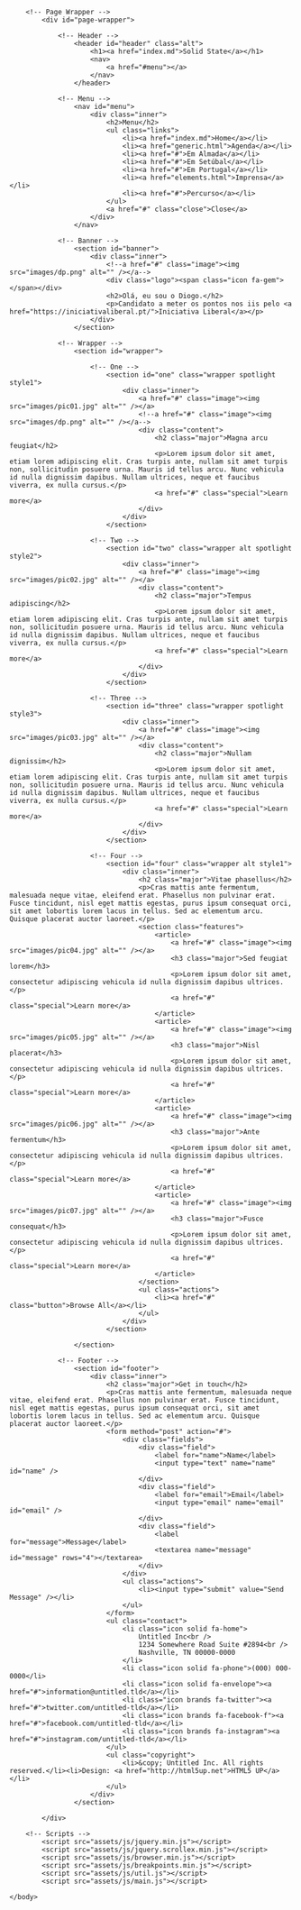 <!--DOCTYPE HTML-->
<!--
	Solid State by HTML5 UP
	html5up.net | @ajlkn
	Free for personal and commercial use under the CCA 3.0 license (html5up.net/license)
-->
<html>
	<head>
		<title>Diogo Prates - Iniciativa Liberal</title>
		<meta charset="utf-8" />
		<meta name="viewport" content="width=device-width, initial-scale=1, user-scalable=no" />
		<link rel="stylesheet" href="assets/css/main.css" />
		<noscript><link rel="stylesheet" href="assets/css/noscript.css" /></noscript>
	</head>
	<body class="is-preload">

		<!-- Page Wrapper -->
			<div id="page-wrapper">

				<!-- Header -->
					<header id="header" class="alt">
						<h1><a href="index.md">Solid State</a></h1>
						<nav>
							<a href="#menu"></a>
						</nav>
					</header>

				<!-- Menu -->
					<nav id="menu">
						<div class="inner">
							<h2>Menu</h2>
							<ul class="links">
								<li><a href="index.md">Home</a></li>
								<li><a href="generic.html">Agenda</a></li>
								<li><a href="#">Em Almada</a></li>
								<li><a href="#">Em Setúbal</a></li>
								<li><a href="#">Em Portugal</a></li>
								<li><a href="elements.html">Imprensa</a></li>
								<li><a href="#">Percurso</a></li>
							</ul>
							<a href="#" class="close">Close</a>
						</div>
					</nav>

				<!-- Banner -->
					<section id="banner">
						<div class="inner">
							<!--a href="#" class="image"><img src="images/dp.png" alt="" /></a-->
							<div class="logo"><span class="icon fa-gem"></span></div>
							<h2>Olá, eu sou o Diogo.</h2>
							<p>Candidato a meter os pontos nos iis pelo <a href="https://iniciativaliberal.pt/">Iniciativa Liberal</a></p>
						</div>
					</section>

				<!-- Wrapper -->
					<section id="wrapper">

						<!-- One -->
							<section id="one" class="wrapper spotlight style1">
								<div class="inner">
									<a href="#" class="image"><img src="images/pic01.jpg" alt="" /></a>
									<!--a href="#" class="image"><img src="images/dp.png" alt="" /></a-->
									<div class="content">
										<h2 class="major">Magna arcu feugiat</h2>
										<p>Lorem ipsum dolor sit amet, etiam lorem adipiscing elit. Cras turpis ante, nullam sit amet turpis non, sollicitudin posuere urna. Mauris id tellus arcu. Nunc vehicula id nulla dignissim dapibus. Nullam ultrices, neque et faucibus viverra, ex nulla cursus.</p>
										<a href="#" class="special">Learn more</a>
									</div>
								</div>
							</section>

						<!-- Two -->
							<section id="two" class="wrapper alt spotlight style2">
								<div class="inner">
									<a href="#" class="image"><img src="images/pic02.jpg" alt="" /></a>
									<div class="content">
										<h2 class="major">Tempus adipiscing</h2>
										<p>Lorem ipsum dolor sit amet, etiam lorem adipiscing elit. Cras turpis ante, nullam sit amet turpis non, sollicitudin posuere urna. Mauris id tellus arcu. Nunc vehicula id nulla dignissim dapibus. Nullam ultrices, neque et faucibus viverra, ex nulla cursus.</p>
										<a href="#" class="special">Learn more</a>
									</div>
								</div>
							</section>

						<!-- Three -->
							<section id="three" class="wrapper spotlight style3">
								<div class="inner">
									<a href="#" class="image"><img src="images/pic03.jpg" alt="" /></a>
									<div class="content">
										<h2 class="major">Nullam dignissim</h2>
										<p>Lorem ipsum dolor sit amet, etiam lorem adipiscing elit. Cras turpis ante, nullam sit amet turpis non, sollicitudin posuere urna. Mauris id tellus arcu. Nunc vehicula id nulla dignissim dapibus. Nullam ultrices, neque et faucibus viverra, ex nulla cursus.</p>
										<a href="#" class="special">Learn more</a>
									</div>
								</div>
							</section>

						<!-- Four -->
							<section id="four" class="wrapper alt style1">
								<div class="inner">
									<h2 class="major">Vitae phasellus</h2>
									<p>Cras mattis ante fermentum, malesuada neque vitae, eleifend erat. Phasellus non pulvinar erat. Fusce tincidunt, nisl eget mattis egestas, purus ipsum consequat orci, sit amet lobortis lorem lacus in tellus. Sed ac elementum arcu. Quisque placerat auctor laoreet.</p>
									<section class="features">
										<article>
											<a href="#" class="image"><img src="images/pic04.jpg" alt="" /></a>
											<h3 class="major">Sed feugiat lorem</h3>
											<p>Lorem ipsum dolor sit amet, consectetur adipiscing vehicula id nulla dignissim dapibus ultrices.</p>
											<a href="#" class="special">Learn more</a>
										</article>
										<article>
											<a href="#" class="image"><img src="images/pic05.jpg" alt="" /></a>
											<h3 class="major">Nisl placerat</h3>
											<p>Lorem ipsum dolor sit amet, consectetur adipiscing vehicula id nulla dignissim dapibus ultrices.</p>
											<a href="#" class="special">Learn more</a>
										</article>
										<article>
											<a href="#" class="image"><img src="images/pic06.jpg" alt="" /></a>
											<h3 class="major">Ante fermentum</h3>
											<p>Lorem ipsum dolor sit amet, consectetur adipiscing vehicula id nulla dignissim dapibus ultrices.</p>
											<a href="#" class="special">Learn more</a>
										</article>
										<article>
											<a href="#" class="image"><img src="images/pic07.jpg" alt="" /></a>
											<h3 class="major">Fusce consequat</h3>
											<p>Lorem ipsum dolor sit amet, consectetur adipiscing vehicula id nulla dignissim dapibus ultrices.</p>
											<a href="#" class="special">Learn more</a>
										</article>
									</section>
									<ul class="actions">
										<li><a href="#" class="button">Browse All</a></li>
									</ul>
								</div>
							</section>

					</section>

				<!-- Footer -->
					<section id="footer">
						<div class="inner">
							<h2 class="major">Get in touch</h2>
							<p>Cras mattis ante fermentum, malesuada neque vitae, eleifend erat. Phasellus non pulvinar erat. Fusce tincidunt, nisl eget mattis egestas, purus ipsum consequat orci, sit amet lobortis lorem lacus in tellus. Sed ac elementum arcu. Quisque placerat auctor laoreet.</p>
							<form method="post" action="#">
								<div class="fields">
									<div class="field">
										<label for="name">Name</label>
										<input type="text" name="name" id="name" />
									</div>
									<div class="field">
										<label for="email">Email</label>
										<input type="email" name="email" id="email" />
									</div>
									<div class="field">
										<label for="message">Message</label>
										<textarea name="message" id="message" rows="4"></textarea>
									</div>
								</div>
								<ul class="actions">
									<li><input type="submit" value="Send Message" /></li>
								</ul>
							</form>
							<ul class="contact">
								<li class="icon solid fa-home">
									Untitled Inc<br />
									1234 Somewhere Road Suite #2894<br />
									Nashville, TN 00000-0000
								</li>
								<li class="icon solid fa-phone">(000) 000-0000</li>
								<li class="icon solid fa-envelope"><a href="#">information@untitled.tld</a></li>
								<li class="icon brands fa-twitter"><a href="#">twitter.com/untitled-tld</a></li>
								<li class="icon brands fa-facebook-f"><a href="#">facebook.com/untitled-tld</a></li>
								<li class="icon brands fa-instagram"><a href="#">instagram.com/untitled-tld</a></li>
							</ul>
							<ul class="copyright">
								<li>&copy; Untitled Inc. All rights reserved.</li><li>Design: <a href="http://html5up.net">HTML5 UP</a></li>
							</ul>
						</div>
					</section>

			</div>

		<!-- Scripts -->
			<script src="assets/js/jquery.min.js"></script>
			<script src="assets/js/jquery.scrollex.min.js"></script>
			<script src="assets/js/browser.min.js"></script>
			<script src="assets/js/breakpoints.min.js"></script>
			<script src="assets/js/util.js"></script>
			<script src="assets/js/main.js"></script>

	</body>
</html>
